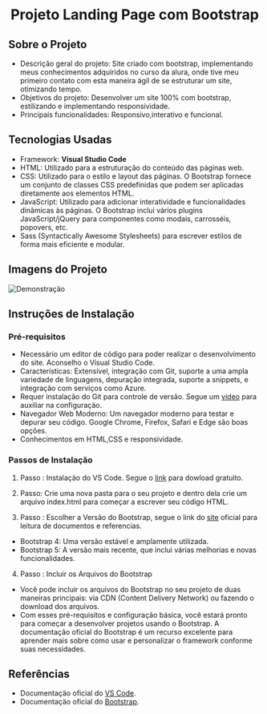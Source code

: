 <h1 align="center">Projeto Landing Page com Bootstrap </h1> 

## Sobre o Projeto
- Descrição geral do projeto: Site criado com bootstrap, implementando meus conhecimentos adquiridos no curso da alura, onde tive meu primeiro contato com esta maneira ágil de se estruturar um site, otimizando tempo.
- Objetivos do projeto: Desenvolver um site 100% com bootstrap, estilizando e implementando responsividade.
- Principais funcionalidades: Responsivo,interativo e funcional.
## Tecnologias Usadas
- Framework: **Visual Studio Code**
- HTML: Utilizado para a estruturação do conteúdo das páginas web.
- CSS: Utilizado para o estilo e layout das páginas. O Bootstrap fornece um conjunto de classes CSS predefinidas que podem ser aplicadas diretamente aos elementos HTML.
- JavaScript: Utilizado para adicionar interatividade e funcionalidades dinâmicas às páginas. O Bootstrap inclui vários plugins JavaScript/jQuery para componentes como modais, carrosséis, popovers, etc.
- Sass (Syntactically Awesome Stylesheets) para escrever estilos de forma mais eficiente e modular.

## Imagens do Projeto
![Demonstraçäo](https://github.com/LucasCordeiro-dev/ProjetoLandingPageBootstrapAlura/blob/main/Meteora.gif)

## Instruções de Instalação
### Pré-requisitos
- Necessário um editor de código para poder realizar o desenvolvimento do site. Aconselho o Visual Studio Code.
- Características: Extensível, integração com Git, suporte a uma ampla variedade de linguagens, depuração integrada, suporte a snippets, e integração com serviços como Azure.
- Requer instalação do Git para controle de versão. Segue um [vídeo](https://www.jetersonlordano.com.br/git-e-github/como-instalar-e-configurar-o-git-no-vscode) para auxiliar na configuraçäo.
- Navegador Web Moderno: Um navegador moderno para testar e depurar seu código. Google Chrome, Firefox, Safari e Edge são boas opções.
- Conhecimentos em HTML,CSS e responsividade.

### Passos de Instalação
1. Passo : Instalaçäo do VS Code. Segue o [link](https://code.visualstudio.com/download) para dowload gratuito.
   
2. Passo: Crie uma nova pasta para o seu projeto e dentro dela crie um arquivo index.html para começar a escrever seu código HTML.
   
3. Passo : Escolher a Versão do Bootstrap, segue o link do [site](https://getbootstrap.com/) oficial para leitura de documentos e referencias.
- Bootstrap 4: Uma versão estável e amplamente utilizada.
- Bootstrap 5: A versão mais recente, que inclui várias melhorias e novas funcionalidades.
  
4. Passo : Incluir os Arquivos do Bootstrap
- Você pode incluir os arquivos do Bootstrap no seu projeto de duas maneiras principais: via CDN (Content Delivery Network) ou fazendo o download dos arquivos.
- Com esses pré-requisitos e configuração básica, você estará pronto para começar a desenvolver projetos usando o Bootstrap. A documentação oficial do Bootstrap é um recurso excelente para aprender mais sobre como usar e personalizar o framework conforme suas necessidades.

## Referências
-  Documentaçäo oficial do [VS Code](https://code.visualstudio.com/learn).
-  Documentaçäo oficial do [Bootstrap](https://getbootstrap.com/).

